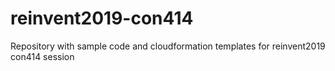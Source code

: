 # reinvent2019-con414
Repository with sample code and cloudformation templates for reinvent2019 con414 session
